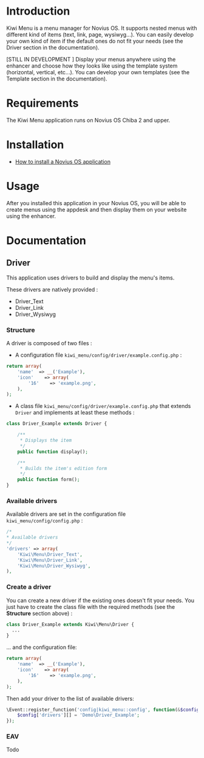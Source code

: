 # Introduction

Kiwi Menu is a menu manager for Novius OS. It supports nested menus with different kind of items (text, link, page, wysiwyg...). You can easily develop your own kind of item if the default ones do not fit your needs (see the Driver section in the documentation).

[STILL IN DEVELOPMENT ] Display your menus anywhere using the enhancer and choose how they looks like using the template system (horizontal, vertical, etc...). You can develop your own templates (see the Template section in the documentation).

# Requirements

The Kiwi Menu application runs on Novius OS Chiba 2 and upper.

# Installation

* [How to install a Novius OS application](http://community.novius-os.org/how-to-install-a-nos-app.html)

# Usage

After you installed this application in your Novius OS, you will be able to create menus using the appdesk and then display them on your website using the enhancer.

# Documentation

## Driver

This application uses drivers to build and display the menu's items.

These drivers are natively provided :
* Driver_Text
* Driver_Link
* Driver_Wysiwyg

### Structure

A driver is composed of two files :

* A configuration file `kiwi_menu/config/driver/example.config.php` :

```php
return array(
    'name'	=> __('Example'),
    'icon'    => array(
        '16'    => 'example.png',
    ),
);
```

* A class file `kiwi_menu/config/driver/example.config.php` that extends `Driver` and implements at least these methods :

```php
class Driver_Example extends Driver {

    /**
     * Displays the item
     */
    public function display();

    /**
     * Builds the item's edition form
     */
    public function form();
}
```

### Available drivers

Available drivers are set in the configuration file `kiwi_menu/config/config.php` :

```php
/*
* Available drivers
*/
'drivers' => array(
	'Kiwi\Menu\Driver_Text',
	'Kiwi\Menu\Driver_Link',
	'Kiwi\Menu\Driver_Wysiwyg',
),
```

### Create a driver

You can create a new driver if the existing ones doesn't fit your needs. You just have to create the class file with the required methods (see the **Structure** section above) :

```php
class Driver_Example extends Kiwi\Menu\Driver {
  ...
}
```

... and the configuration file:

```php
return array(
    'name'	=> __('Example'),
    'icon'    => array(
        '16'    => 'example.png',
    ),
);
```

Then add your driver to the list of available drivers:

```php
\Event::register_function('config|kiwi_menu::config', function(&$config) {
    $config['drivers'][] = 'Demo\Driver_Example';
});
```

### EAV

Todo
